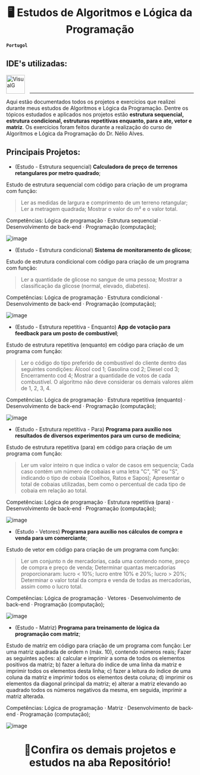  <h1 align="center">🖥️ Estudos de Algoritmos e Lógica da Programação</h1>
 
**`Portugol`**

## IDE's utilizadas: 
<img 
    align="left" 
    alt="VisualG"
    title="VisualG" 
    width="50px" 
    style="padding-right: 10px;" 
    src="https://media.discordapp.net/attachments/1373461587314348166/1380265079794303046/imagem_2025-06-05_161812479-removebg-preview.png?ex=68433f87&is=6841ee07&hm=c2b511ad90485e7d802a0db7580324a0d4821154558e0ea8fb579d4264d71871&=&format=webp&quality=lossless" 
  />
<br/>
<br/>

---

Aqui estão documentados todos os projetos e exercícios que realizei durante meus estudos de Algoritmos e Lógica da Programação. Dentre os tópicos estudados e aplicados nos projetos estão **estrutura sequencial, estrutura condicional, estruturas repetitivas enquanto, para e ate, vetor e matriz**.
Os exercícios foram feitos durante a realização do curso de Algoritmos e Lógica da Programação do Dr. Nélio Alves.

## Principais Projetos:

- (Estudo - Estrutura sequencial) **Calculadora de preço de terrenos retangulares por metro quadrado**;

Estudo de estrutura sequencial com código para criação de um programa com função:
>Ler as medidas de largura e comprimento de um terreno retangular; Ler a metragem quadrada; Mostrar o valor do m² e o valor total.

Competências: Lógica de programação · Estrutura sequencial · Desenvolvimento de back-end · Programação (computação);

![image](https://github.com/user-attachments/assets/896eb4d0-015a-4cc8-9489-71a09d42494c)

- (Estudo - Estrutura condicional) **Sistema de monitoramento de glicose**;

Estudo de estrutura condicional com código para criação de um programa com função:
>Ler a quantidade de glicose no sangue de uma pessoa; Mostrar a classificação da glicose (normal, elevado, diabetes).

Competências: Lógica de programação · Estrutura condicional · Desenvolvimento de back-end · Programação (computação);

![image](https://media.discordapp.net/attachments/1373461587314348166/1380280940772855900/glicose.png?ex=68434e4c&is=6841fccc&hm=3ab27020b3114483f7deb460c6d6d2436950db8cab6d0c4255c4a43dae81201c&=&format=webp&quality=lossless&width=1598&height=856)

- (Estudo - Estrutura repetitiva - Enquanto) **App de votação para feedback para um posto de combustível**;

Estudo de estrutura repetitiva (enquanto) em código para criação de um programa com função:
>Ler o código do tipo preferido de combustível do cliente dentro das seguintes condições: Álcool cod 1; Gasolina cod 2; Diesel cod 3; Encerramento cod 4; Mostrar a quantidade de votos de cada combustível. O algoritmo não deve considerar os demais valores além de 1, 2, 3, 4.

Competências: Lógica de programação · Estrutura repetitiva (enquanto) · Desenvolvimento de back-end · Programação (computação);

![image](https://media.discordapp.net/attachments/1373461587314348166/1380282695384436928/combustivel.png?ex=68434fee&is=6841fe6e&hm=bedd578013d68f883a7515eaa54e653d2185d96bfc56bea7ada6e2f9fd5ac2f1&=&format=webp&quality=lossless&width=1598&height=856)

- (Estudo - Estrutura repetitiva - Para) **Programa para auxílio nos resultados de diversos experimentos para um curso de medicina**;

Estudo de estrutura repetitiva (para) em código para criação de um programa com função:
>Ler um valor inteiro n que indica o valor de casos em sequencia; Cada caso contém um número de cobaias e uma letra "C", "R" ou "S", indicando o tipo de cobaia (Coelhos, Ratos e Sapos); Apresentar o total de cobaias utilizadas, bem como o percentual de cada tipo de cobaia em relação ao total. 

Competências: Lógica de programação · Estrutura repetitiva (para) · Desenvolvimento de back-end · Programação (computação);

![image](https://media.discordapp.net/attachments/1373461587314348166/1380606796439224380/Experimentos.png?ex=68447dc6&is=68432c46&hm=61f45e4e8423046675c285fa28bf3a3d538a50da7a4dba34fc65777b619df51e&=&format=webp&quality=lossless&width=1596&height=856)

- (Estudo - Vetores) **Programa para auxílio nos cálculos de compra e venda para um comerciante**;

Estudo de vetor em código para criação de um programa com função:
>Ler um conjunto n de mercadorias, cada uma contendo nome, preço de compra e preço de venda; Determinar quantas mercadorias proporcionaram: lucro < 10%; lucro entre 10% e 20%; lucro > 20%; Determinar o valor total da compra e venda de todas as mercadorias, assim como o lucro total.

Competências: Lógica de programação · Vetores · Desenvolvimento de back-end · Programação (computação);

![image](https://media.discordapp.net/attachments/1373461587314348166/1380605807774797904/Comerciante.png?ex=68447cda&is=68432b5a&hm=368f67d0f072db317b85bac156d4352e5cc21812041fa0299a51ead31abc67ff&=&format=webp&quality=lossless&width=1598&height=856)

- (Estudo - Matriz) **Programa para treinamento de lógica da programação com matriz**;

Estudo de matriz em código para criação de um programa com função: Ler uma matriz quadrada de ordem n (máx. 10), contendo números reais; Fazer as seguintes ações: a) calcular e imprimir a soma de todos os elementos positivos da matriz; b) fazer a leitura do índice de uma linha da matriz e imprimir todos os elementos desta linha; c) fazer a leitura do índice de uma coluna da matriz e imprimir todos os elementos desta coluna; d) imprimir os elementos da diagonal principal da matriz; e) alterar a matriz elevando ao quadrado todos os números negativos da mesma, em seguida, imprimir a matriz alterada.

Competências: Lógica de programação · Matriz · Desenvolvimento de back-end · Programação (computação);

![image](https://media.discordapp.net/attachments/1373461587314348166/1380608410440958063/matriz.png?ex=68447f47&is=68432dc7&hm=c7efcca466ed37eeb6e2114f9150bd97d127e885a64795552e6c9707822daa39&=&format=webp&quality=lossless&width=1601&height=856)

 <h1 align="center">🚀Confira os demais projetos e estudos na aba Repositório!</h1>
